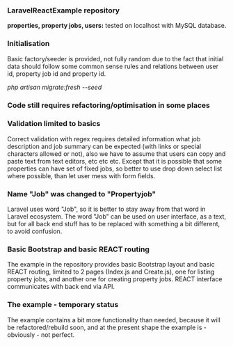 
### LaravelReactExample repository
**properties, property jobs, users:**
tested on localhost with MySQL database.


### Initialisation
Basic factory/seeder is provided, not fully random due to the fact 
that initial data should follow some common sense rules and relations 
between user id, property job id and property id.

*php artisan migrate:fresh --seed*

### Code still requires refactoring/optimisation in some places

### Validation limited to basics
Correct validation with regex requires detailed information what job description
and job summary can be expected (with links or special characters allowed or not), also we have to assume that 
users can copy and paste text from text editors, etc etc etc. Except that it is possible that
some properties can have set of fixed jobs, so better to use drop down select list where possible, 
than let user mess with form fields.

### Name "Job" was changed to "Propertyjob"
Laravel uses word "Job", so it is better to stay away from that word in 
Laravel ecosystem. The word "Job" can be used on user interface, as a text, but 
for all back end stuff has to be replaced with something a bit different, 
to avoid confusion.

### Basic Bootstrap and basic REACT routing
The example in the repository provides basic Bootstrap layout and basic REACT routing, limited 
to 2 pages (Index.js and Create.js), one for listing property jobs, and another one for 
creating property jobs. REACT interface communicates with back end via API.

### The example - temporary status
The example contains a bit more functionality than needed, 
because it will be refactored/rebuild soon, and at the present shape 
the example is - obviously - not perfect.


